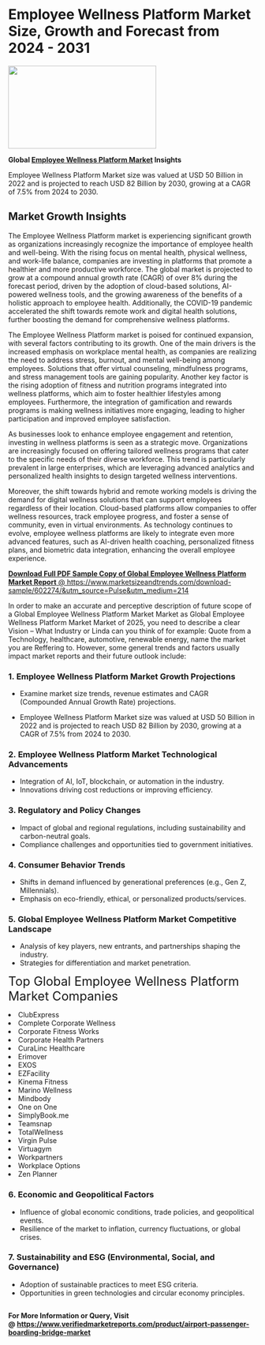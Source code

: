 <H1>Employee Wellness Platform Market Size, Growth and Forecast from 2024 - 2031</H1><img class="aligncenter size-medium wp-image-584254" src="https://thirdeyenews.in/wp-content/uploads/2024/09/Global-Market-Research-300x168.jpeg" alt="" width="300" height="168" /><p><strong>Global&nbsp;<a href="https://www.marketsizeandtrends.com/download-sample/602274/&amp;utm_source=Pulse&amp;utm_medium=214">Employee Wellness Platform Market</a> Insights</strong></p><p>Employee Wellness Platform Market size was valued at USD 50 Billion in 2022 and is projected to reach USD 82 Billion by 2030, growing at a CAGR of 7.5% from 2024 to 2030.</p><p><h2>Market Growth Insights</h2> <p>The Employee Wellness Platform market is experiencing significant growth as organizations increasingly recognize the importance of employee health and well-being. With the rising focus on mental health, physical wellness, and work-life balance, companies are investing in platforms that promote a healthier and more productive workforce. The global market is projected to grow at a compound annual growth rate (CAGR) of over 8% during the forecast period, driven by the adoption of cloud-based solutions, AI-powered wellness tools, and the growing awareness of the benefits of a holistic approach to employee health. Additionally, the COVID-19 pandemic accelerated the shift towards remote work and digital health solutions, further boosting the demand for comprehensive wellness platforms.</p> <p><a href="#"></a></p> <p>The Employee Wellness Platform market is poised for continued expansion, with several factors contributing to its growth. One of the main drivers is the increased emphasis on workplace mental health, as companies are realizing the need to address stress, burnout, and mental well-being among employees. Solutions that offer virtual counseling, mindfulness programs, and stress management tools are gaining popularity. Another key factor is the rising adoption of fitness and nutrition programs integrated into wellness platforms, which aim to foster healthier lifestyles among employees. Furthermore, the integration of gamification and rewards programs is making wellness initiatives more engaging, leading to higher participation and improved employee satisfaction.</p> <p>As businesses look to enhance employee engagement and retention, investing in wellness platforms is seen as a strategic move. Organizations are increasingly focused on offering tailored wellness programs that cater to the specific needs of their diverse workforce. This trend is particularly prevalent in large enterprises, which are leveraging advanced analytics and personalized health insights to design targeted wellness interventions.</p> <p>Moreover, the shift towards hybrid and remote working models is driving the demand for digital wellness solutions that can support employees regardless of their location. Cloud-based platforms allow companies to offer wellness resources, track employee progress, and foster a sense of community, even in virtual environments. As technology continues to evolve, employee wellness platforms are likely to integrate even more advanced features, such as AI-driven health coaching, personalized fitness plans, and biometric data integration, enhancing the overall employee experience.</p> <p><a href="#"></p><p><span class=""><strong>Download Full PDF Sample Copy of Global Employee Wellness Platform Market Report</strong> @ <a href="https://www.marketsizeandtrends.com/download-sample/602274/&amp;utm_source=Pulse&amp;utm_medium=214" target="_blank">https://www.marketsizeandtrends.com/download-sample/602274/&amp;utm_source=Pulse&amp;utm_medium=214</a></span></p><p>In order to make an accurate and perceptive description of future scope of a Global&nbsp;Employee Wellness Platform Market Market as Global&nbsp;Employee Wellness Platform Market Market of 2025, you need to describe a clear Vision &ndash; What Industry or Linda can you think of for example: Quote from a Technology, healthcare, automotive, renewable energy, name the market you are Reffering to. However, some general trends and factors usually impact market reports and their future outlook include:</p><h3>1.&nbsp;<strong>Employee Wellness Platform Market Growth Projections</strong></h3><ul><li>Examine market size trends, revenue estimates and CAGR (Compounded Annual Growth Rate) projections.</li><li><p>Employee Wellness Platform Market size was valued at USD 50 Billion in 2022 and is projected to reach USD 82 Billion by 2030, growing at a CAGR of 7.5% from 2024 to 2030.</p></li></ul><h3>2.&nbsp;<strong>Employee Wellness Platform Market Technological Advancements</strong></h3><ul><li>Integration of AI, IoT, blockchain, or automation in the industry.</li><li>Innovations driving cost reductions or improving efficiency.</li></ul><h3>3.&nbsp;<strong>Regulatory and Policy Changes</strong></h3><ul><li>Impact of global and regional regulations, including sustainability and carbon-neutral goals.</li><li>Compliance challenges and opportunities tied to government initiatives.</li></ul><h3>4.&nbsp;<strong>Consumer Behavior Trends</strong></h3><ul><li>Shifts in demand influenced by generational preferences (e.g., Gen Z, Millennials).</li><li>Emphasis on eco-friendly, ethical, or personalized products/services.</li></ul><h3>5.&nbsp;<strong>Global Employee Wellness Platform Market Competitive Landscape</strong></h3><ul><li>Analysis of key players, new entrants, and partnerships shaping the industry.</li><li>Strategies for differentiation and market penetration.</li></ul><p data-pm-slice="1 1 []"><span style="color: inherit; font-family: inherit; font-size: 25px;">Top Global Employee Wellness Platform Market Companies</span></p><div class="" data-test-id=""><p><li>ClubExpress</li><li> Complete Corporate Wellness</li><li> Corporate Fitness Works</li><li> Corporate Health Partners</li><li> CuraLinc Healthcare</li><li> Erimover</li><li> EXOS</li><li> EZFacility</li><li> Kinema Fitness</li><li> Marino Wellness</li><li> Mindbody</li><li> One on One</li><li> SimplyBook.me</li><li> Teamsnap</li><li> TotalWellness</li><li> Virgin Pulse</li><li> Virtuagym</li><li> Workpartners</li><li> Workplace Options</li><li> Zen Planner</li></p></div><h3>6.&nbsp;<strong>Economic and Geopolitical Factors</strong></h3><ul><li>Influence of global economic conditions, trade policies, and geopolitical events.</li><li>Resilience of the market to inflation, currency fluctuations, or global crises.</li></ul><h3>7.&nbsp;<strong>Sustainability and ESG (Environmental, Social, and Governance)</strong></h3><ul><li>Adoption of sustainable practices to meet ESG criteria.</li><li>Opportunities in green technologies and circular economy principles.</li></ul><h2><strong style="font-size: 14px;">For More Information or Query, Visit @&nbsp;</strong><a style="background-color: #ffffff; font-size: 14px;" href="https://www.marketsizeandtrends.com/report/employee-wellness-platform-market/" target="_blank">https://www.verifiedmarketreports.com/product/airport-passenger-boarding-bridge-market</a></h2>
